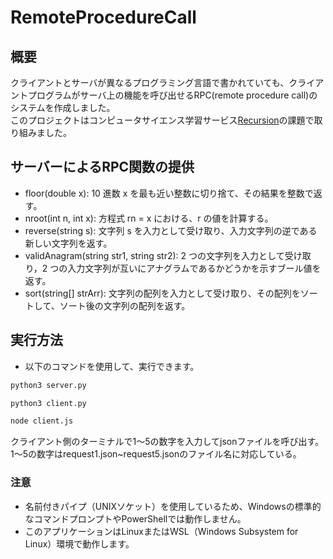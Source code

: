 # RemoteProcedureCall

## 概要

クライアントとサーバが異なるプログラミング言語で書かれていても、クライアントプログラムがサーバ上の機能を呼び出せるRPC(remote procedure call)のシステムを作成しました。<br>
このプロジェクトはコンピュータサイエンス学習サービス[Recursion](https://recursion.example.com)の課題で取り組みました。


## サーバーによるRPC関数の提供

- floor(double x): 10 進数 x を最も近い整数に切り捨て、その結果を整数で返す。
- nroot(int n, int x): 方程式 rn = x における、r の値を計算する。
- reverse(string s): 文字列 s を入力として受け取り、入力文字列の逆である新しい文字列を返す。
- validAnagram(string str1, string str2): 2 つの文字列を入力として受け取り，2 つの入力文字列が互いにアナグラムであるかどうかを示すブール値を返す。
- sort(string[] strArr): 文字列の配列を入力として受け取り、その配列をソートして、ソート後の文字列の配列を返す。


## 実行方法

- 以下のコマンドを使用して、実行できます。

```sh
python3 server.py
```
```sh
python3 client.py
```
```sh
node client.js
```
クライアント側のターミナルで1～5の数字を入力してjsonファイルを呼び出す。<br>
1～5の数字はrequest1.json~request5.jsonのファイル名に対応している。

### 注意
- 名前付きパイプ（UNIXソケット）を使用しているため、Windowsの標準的なコマンドプロンプトやPowerShellでは動作しません。
- このアプリケーションはLinuxまたはWSL（Windows Subsystem for Linux）環境で動作します。
